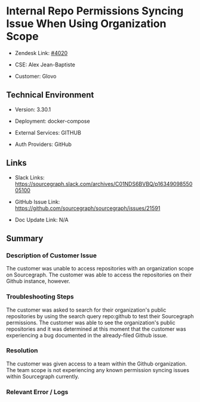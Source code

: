 

# Internal Repo Permissions Syncing Issue When Using Organization Scope <!-- Title can be a Brief Description of the issue. include keywords that are relevant to make it easily searchable -->



- Zendesk Link: [#4020](https://sourcegraph.zendesk.com/agent/tickets/4020)

- CSE: Alex Jean-Baptiste

- Customer: Glovo <!-- Redact if this contains personally identifying information -->


<!-- Data populated from integration, speak to Ben Gordon or Michael Bali if not working -->

<!-- During Internal team trial, fill missing data manually (we are waiting for all data to sync) -->



## Technical Environment

- Version: 3.30.1​

- Deployment: docker-compose

- External Services: GITHUB

- Auth Providers: GitHub





## Links
<!-- Data for CSE manual entry -->
- Slack Links: https://sourcegraph.slack.com/archives/C01NDS6BVBQ/p1634909855005100

- GitHub Issue Link: https://github.com/sourcegraph/sourcegraph/issues/21591

- Doc Update Link: N/A



## Summary

### Description of Customer Issue

The customer was unable to access repositories with an organization scope on Sourcegraph. The customer was able to access the repositories on their Github instance, however.


### Troubleshooting Steps

The customer was asked to search for their organization's public repositories by using the search query repo:github to test their Sourcegraph permissions.
The customer was able to see the organization's public repositories and it was determined at this moment that the customer was experiencing a bug documented in the already-filed Github issue.



### Resolution
The customer was given access to a team within the Github organization. The team scope is not experiencing any known permission syncing issues within Sourcegraph currently.



### Relevant Error / Logs

<!-- Please redact keys, tokens, and personal identifying information -->




<!-- Once complete, upload a copy to https://github.com/sourcegraph/support-tools-internal/tree/main/resolved-tickets as a .md file -->
<!-- Name the file 4020.md -->
